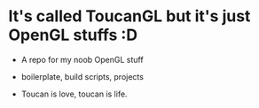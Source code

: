 # It's called ToucanGL but it's just OpenGL stuffs :D

* A repo for my noob OpenGL stuff

* boilerplate, build scripts, projects

* Toucan is love, toucan is life.

